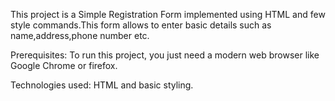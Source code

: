 This project is a Simple Registration Form implemented using HTML and few style commands.This form allows to enter basic details such as name,address,phone number etc.

Prerequisites:
To run this project, you just need a modern web browser like Google Chrome or firefox.

Technologies used:
HTML and basic styling.
